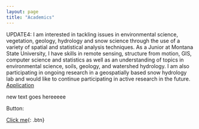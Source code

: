 ```yaml
---
layout: page
title: "Academics"
---
```


UPDATE4: I am interested in tackling issues in environmental science, vegetation, geology, hydrology and snow science through the use of a variety of spatial and statistical analysis techniques. As a Junior at Montana State University, I have skills in remote sensing, structure from motion, GIS, computer science and statistics as well as an understanding of topics in environmental science, soils, geology, and watershed hydrology. I am also participating in ongoing research in a geospatially based snow hydrology lab and would like to continue participating in active research in the future. [Application][1]


new text goes hereeeee

Button:

[Click me](http://www.google.com){: .btn}





 [1]: https://storymaps.arcgis.com/stories/baebbcc87c614173b216ee965ecbef67


